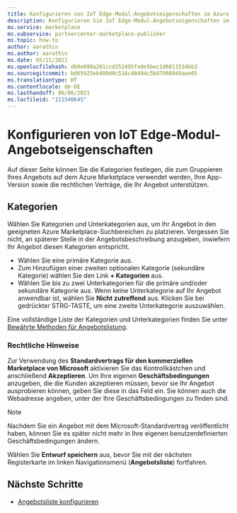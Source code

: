 ```yaml
---
title: Konfigurieren von IoT Edge-Modul-Angebotseigenschaften im Azure Marketplace
description: Konfigurieren Sie IoT Edge-Modul-Angebotseigenschaften im Azure Marketplace.
ms.service: marketplace
ms.subservice: partnercenter-marketplace-publisher
ms.topic: how-to
author: aarathin
ms.author: aarathin
ms.date: 05/21/2021
ms.openlocfilehash: d60e898a201ccd252495fe0e5bec1d6811534bb3
ms.sourcegitcommit: bd65925eb409d0c516c48494c5b97960949aee05
ms.translationtype: HT
ms.contentlocale: de-DE
ms.lasthandoff: 06/06/2021
ms.locfileid: "111540645"
---
```

# <a name="configure-iot-edge-module-offer-properties"></a>Konfigurieren von IoT Edge-Modul-Angebotseigenschaften

Auf dieser Seite können Sie die Kategorien festlegen, die zum Gruppieren Ihres Angebots auf dem Azure Marketplace verwendet werden, Ihre App-Version sowie die rechtlichen Verträge, die Ihr Angebot unterstützen.

## <a name="categories"></a>Kategorien

Wählen Sie Kategorien und Unterkategorien aus, um Ihr Angebot in den geeigneten Azure Marketplace-Suchbereichen zu platzieren. Vergessen Sie nicht, an späterer Stelle in der Angebotsbeschreibung anzugeben, inwiefern Ihr Angebot diesen Kategorien entspricht.

- Wählen Sie eine primäre Kategorie aus.
- Zum Hinzufügen einer zweiten optionalen Kategorie (sekundäre Kategorie) wählen Sie den Link **+ Kategorien** aus.
- Wählen Sie bis zu zwei Unterkategorien für die primäre und/oder sekundäre Kategorie aus. Wenn keine Unterkategorie auf Ihr Angebot anwendbar ist, wählen Sie **Nicht zutreffend** aus. Klicken Sie bei gedrückter STRG-TASTE, um eine zweite Unterkategorie auszuwählen.

Eine vollständige Liste der Kategorien und Unterkategorien finden Sie unter [Bewährte Methoden für Angebotslistung](gtm-offer-listing-best-practices.md).

### <a name="legal"></a>Rechtliche Hinweise

Zur Verwendung des **Standardvertrags für den kommerziellen Marketplace von Microsoft** aktivieren Sie das Kontrollkästchen und anschließend **Akzeptieren**. Um Ihre eigenen **Geschäftsbedingungen** anzugeben, die die Kunden akzeptieren müssen, bevor sie Ihr Angebot ausprobieren können, geben Sie diese in das Feld ein. Sie können auch die Webadresse angeben, unter der Ihre Geschäftsbedingungen zu finden sind.

> [!NOTE]
> Nachdem Sie ein Angebot mit dem Microsoft-Standardvertrag veröffentlicht haben, können Sie es später nicht mehr in Ihre eigenen benutzerdefinierten Geschäftsbedingungen ändern.

Wählen Sie **Entwurf speichern** aus, bevor Sie mit der nächsten Registerkarte im linken Navigationsmenü (**Angebotsliste**) fortfahren.

## <a name="next-steps"></a>Nächste Schritte

- [Angebotsliste konfigurieren](iot-edge-offer-listing.md)

